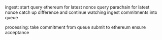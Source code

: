 ingest:
  start
  query ethereum for latest nonce
  query parachain for latest nonce
  catch up difference and continue watching
  ingest commitments into queue

processing:
 take commitment from queue
 submit to ethereum
 ensure acceptance
